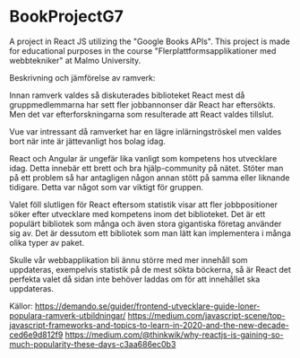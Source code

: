 # BookProjectG7
A project in React JS utilizing the "Google Books APIs". This project is made for educational purposes in the course "Flerplattformsapplikationer med webbtekniker" at Malmo University.


Beskrivning och jämförelse av ramverk: 

Innan ramverk valdes så diskuterades biblioteket React mest då gruppmedlemmarna har sett fler jobbannonser där React har eftersökts. Men det var efterforskningarna som resulterade att React valdes tillslut.

Vue var intressant då ramverket har en lägre inlärningströskel men valdes bort när inte är jättevanligt hos bolag idag.

React och Angular är ungefär lika vanligt som kompetens hos utvecklare idag. Detta innebär ett brett och bra hjälp-community på nätet. Stöter man på ett problem så har antagligen någon annan stött på samma eller liknande tidigare. Detta var något som var viktigt för gruppen.

Valet föll slutligen för React eftersom statistik visar att fler jobbpositioner söker efter utvecklare med kompetens inom det biblioteket. Det är ett populärt bibliotek som många och även stora gigantiska företag använder sig av. Det är dessutom ett bibliotek som man lätt kan implementera i många olika typer av paket.

Skulle vår webbapplikation bli ännu större med mer innehåll som uppdateras, exempelvis statistik på de mest sökta böckerna, så är React det perfekta valet då sidan inte behöver laddas om för att innehållet ska uppdateras.

Källor:
https://demando.se/guider/frontend-utvecklare-guide-loner-populara-ramverk-utbildningar/
https://medium.com/javascript-scene/top-javascript-frameworks-and-topics-to-learn-in-2020-and-the-new-decade-ced6e9d812f9
https://medium.com/@thinkwik/why-reactjs-is-gaining-so-much-popularity-these-days-c3aa686ec0b3